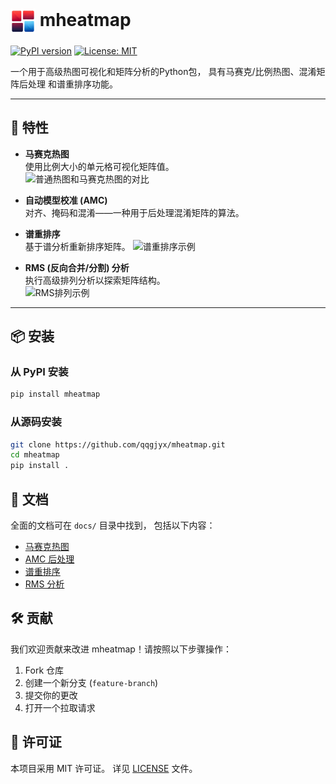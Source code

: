# <img src="../assets/mheatmap.png" width="40px" align="center" alt="mheatmap logo"> mheatmap

[![PyPI version](https://badge.fury.io/py/mheatmap.svg)](https://badge.fury.io/py/mheatmap)
[![License: MIT](https://img.shields.io/badge/License-MIT-yellow.svg)](https://opensource.org/licenses/MIT)

一个用于高级热图可视化和矩阵分析的Python包，
具有马赛克/比例热图、混淆矩阵后处理
和谱重排序功能。

---

## 🚀 特性

- **马赛克热图**  
  使用比例大小的单元格可视化矩阵值。  
  ![普通热图和马赛克热图的对比](../assets/basic_mosaic_heatmap.png)

- **自动模型校准 (AMC)**  
  对齐、掩码和混淆——一种用于后处理混淆矩阵的算法。

- **谱重排序**  
  基于谱分析重新排序矩阵。
  ![谱重排序示例](../assets/spectral_reordering.png)

- **RMS (反向合并/分割) 分析**  
  执行高级排列分析以探索矩阵结构。  
  ![RMS排列示例](../assets/rms_permutation.png)

---

## 📦 安装

### 从 PyPI 安装

```bash
pip install mheatmap
```

### 从源码安装

```bash
git clone https://github.com/qqgjyx/mheatmap.git
cd mheatmap
pip install .
```

## 📘 文档

全面的文档可在 `docs/` 目录中找到，
包括以下内容：

- [马赛克热图](docs/mosaic_heatmap.md)
- [AMC 后处理](docs/amc_postprocess.md)
- [谱重排序](docs/spectral_reordering.md)
- [RMS 分析](docs/rms_permutation.md)

## 🛠 贡献

我们欢迎贡献来改进 mheatmap！请按照以下步骤操作：

1. Fork 仓库
2. 创建一个新分支 (`feature-branch`)
3. 提交你的更改
4. 打开一个拉取请求

## 📝 许可证

本项目采用 MIT 许可证。
详见 [LICENSE](LICENSE) 文件。
